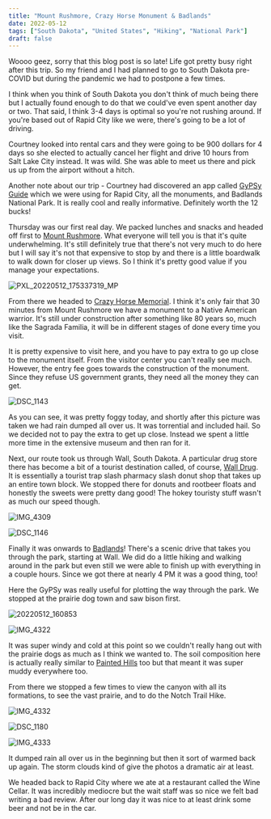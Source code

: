 ```yaml
---
title: "Mount Rushmore, Crazy Horse Monument & Badlands"
date: 2022-05-12
tags: ["South Dakota", "United States", "Hiking", "National Park"]
draft: false
---
```


Woooo geez, sorry that this blog post is so late! Life got pretty busy right after this trip. So my friend and I had planned to go to South Dakota pre-COVID but during the pandemic we had to postpone a few times. 

I think when you think of South Dakota you don't think of much being there but I actually found enough to do that we could've even spent another day or two. That said, I think 3-4 days is optimal so you're not rushing around. If you're based out of Rapid City like we were, there's going to be a lot of driving.

Courtney looked into rental cars and they were going to be 900 dollars for 4 days so she elected to actually cancel her flight and drive 10 hours from Salt Lake City instead. It was wild. She was able to meet us there and pick us up from the airport without a hitch.

Another note about our trip - Courtney had discovered an app called [GyPSy Guide](https://gypsyguide.com/tour/mount-rushmore-black-hills-badlands/) which we were using for Rapid City, all the monuments, and Badlands National Park. It is really cool and really informative. Definitely worth the 12 bucks!

Thursday was our first real day. We packed lunches and snacks and headed off first to [Mount Rushmore](https://www.nps.gov/moru/index.htm). What everyone will tell you is that it's quite underwhelming. It's still definitely true that there's not very much to do here but I will say it's not that expensive to stop by and there is a little boardwalk to walk down for closer up views. So I think it's pretty good value if you manage your expectations.

![PXL_20220512_175337319_MP](/images/PXL_20220512_175337319_MP.png)

From there we headed to [Crazy Horse Memorial](https://crazyhorsememorial.org/). I think it's only fair that 30 minutes from Mount Rushmore we have a monument to a Native American warrior. It's still under construction after something like 80 years so, much like the Sagrada Familia, it will be in different stages of done every time you visit.

It is pretty expensive to visit here, and you have to pay extra to go up close to the monument itself. From the visitor center you can't really see much. However, the entry fee goes towards the construction of the monument. Since they refuse US government grants, they need all the money they can get. 

![DSC_1143](/images/DSC_1143.png)

As you can see, it was pretty foggy today, and shortly after this picture was taken we had rain dumped all over us. It was torrential and included hail. So we decided not to pay the extra to get up close. Instead we spent a little more time in the extensive museum and then ran for it.

Next, our route took us through Wall, South Dakota. A particular drug store there has become a bit of a tourist destination called, of course, [Wall Drug](https://www.walldrug.com/). It is essentially a tourist trap slash pharmacy slash donut shop that takes up an entire town block. We stopped there for donuts and rootbeer floats and honestly the sweets were pretty dang good! The hokey touristy stuff wasn't as much our speed though.

![IMG_4309](/images/IMG_4309.png)

![DSC_1146](/images/DSC_1146.png)

Finally it was onwards to [Badlands](https://www.nps.gov/badl/index.htm)! There's a scenic drive that takes you through the park, starting at Wall. We did do a little hiking and walking around in the park but even still we were able to finish up with everything in a couple hours. Since we got there at nearly 4 PM it was a good thing, too!

Here the GyPSy was really useful for plotting the way through the park. We stopped at the prairie dog town and saw bison first.

![20220512_160853](/images/20220512_160853.png)

![IMG_4322](/images/IMG_4322.png)

It was super windy and cold at this point so we couldn't really hang out with the prairie dogs as much as I think we wanted to. The soil composition here is actually really similar to [Painted Hills](../../oregon/oregon-roadtrip-2022-day-8/) too but that meant it was super muddy everywhere too.

From there we stopped a few times to view the canyon with all its formations, to see the vast prairie, and to do the Notch Trail Hike.

![IMG_4332](/images/IMG_4332.png)

![DSC_1180](/images/DSC_1180.png)

![IMG_4333](/images/IMG_4333.png)

It dumped rain all over us in the beginning but then it sort of warmed back up again. The storm clouds kind of give the photos a dramatic air at least.

We headed back to Rapid City where we ate at a restaurant called the Wine Cellar. It was incredibly mediocre but the wait staff was so nice we felt bad writing a bad review. After our long day it was nice to at least drink some beer and not be in the car.
